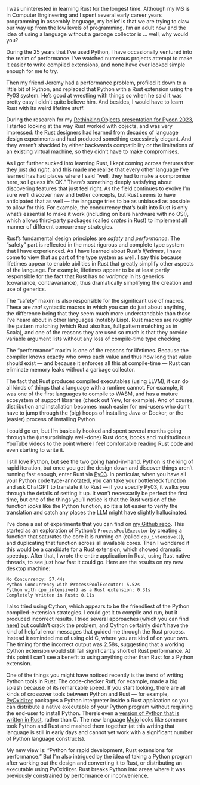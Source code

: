 I was uninterested in learning Rust for the longest time. Although my MS is in Computer Engineering and I spent several early career years programming in assembly language, my belief is that we are trying to claw our way up from the low levels of programming. I’m an adult now and the idea of using a language without a garbage collector is … well, why would you?

During the 25 years that I’ve used Python, I have occasionally ventured into the realm of performance. I’ve watched numerous projects attempt to make it easier to write compiled extensions, and none have ever looked simple enough for me to try.

Then my friend Jeremy had a performance problem, profiled it down to a little bit of Python, and replaced that Python with a Rust extension using the Py03 system. He’s good at wrestling with things so when he said it was pretty easy I didn’t quite believe him. And besides, I would have to learn Rust with its weird lifetime stuff.

During the research for my [Rethinking Objects presentation for Pycon 2023](https://youtu.be/2Ul6WlKPcgY), I started looking at the way Rust worked with objects, and was very impressed: the Rust designers had learned from decades of language design experiments and had produced something excessively elegant. And they weren’t shackled by either backwards compatibility or the limitations of an existing virtual machine, so they didn’t have to make compromises.

As I got further sucked into learning Rust, I kept coming across features that they just _did right_, and this made me realize that every other language I’ve learned has had places where I said “well, they had to make a compromise here, so I guess it’s OK.” There’s something deeply satisfying about discovering features that just feel right. As the field continues to evolve I’m sure we’ll discover new and better concepts, but Rust seems to have anticipated that as well — the language tries to be as unbiased as possible to allow for this. For example, the concurrency that’s built into Rust is only what’s essential to make it work (including on bare hardware with no OS!), which allows third-party packages (called _crates_ in Rust) to implement all manner of different concurrency strategies.

Rust’s fundamental design principles are _safety_ and _performance_. The “safety” part is reflected in the most rigorous and complete type system that I have experienced. As I have learned about Rust’s _lifetimes_, I have come to view that as part of the type system as well. I say this because lifetimes appear to enable abilities in Rust that greatly simplify other aspects of the language. For example, lifetimes appear to be at least partly responsible for the fact that Rust has _no variance_ in its generics (covariance, contravariance), thus dramatically simplifying the creation and use of generics.

The “safety” maxim is also responsible for the significant use of macros. These are _real_ syntactic macros in which you can do just about anything, the difference being that they seem much more understandable than those I’ve heard about in other languages (notably Lisp). Rust macros are roughly like pattern matching (which Rust also has, full pattern matching as in Scala), and one of the reasons they are used so much is that they provide variable argument lists without any loss of compile-time type checking.

The “performance” maxim is one of the reasons for lifetimes. Because the compiler knows exactly who owns each value and thus how long that value should exist — and because it enforces all this at compile-time — Rust can eliminate memory leaks without a garbage collector.

The fact that Rust produces compiled executables (using LLVM), it can do all kinds of things that a language with a runtime cannot. For example, it was one of the first languages to compile to WASM, and has a mature ecosystem of support libraries (check out Yew, for example). And of course, distribution and installation becomes much easier for end-users who don’t have to jump through the (big) hoops of installing Java or Docker, or the (easier) process of installing Python.

I could go on, but I’m basically hooked and spent several months going through the (unsurprisingly well-done) Rust docs, books and multitudinous YouTube videos to the point where I feel comfortable reading Rust code and even starting to write it.

I still love Python, but see the two going hand-in-hand. Python is the king of rapid iteration, but once you get the design down and discover things aren’t running fast enough, enter Rust via [Py03](https://pyo3.rs). In particular, when you have all your Python code type-annotated, you can take your bottleneck function and ask ChatGPT to translate it to Rust — if you specify Py03, it walks you through the details of setting it up. It won’t necessarily be perfect the first time, but one of the things you’ll notice is that the Rust version of the function _looks_ like the Python function, so it’s a lot easier to verify the translation and catch any places the LLM might have slightly hallucinated.

I’ve done a set of experiments that you can find on [my Github repo](https://github.com/BruceEckel/python-experiments/tree/main/parallelism). This started as an exploration of Python’s `ProcessPoolExecutor` by creating a function that saturates the core it is running on (called `cpu_intensive()`), and duplicating that function across all available cores. Then I wondered if this would be a candidate for a Rust extension, which showed dramatic speedup. After that, I wrote the entire application in Rust, using Rust native threads, to see just how fast it could go. Here are the results on my new desktop machine:

```text
No Concurrency: 57.44s
Python Concurrency with ProcessPoolExecutor: 5.52s
Python with cpu_intensive() as a Rust extension: 0.31s
Completely Written in Rust: 0.11s
```

I also tried using Cython, which appears to be the friendliest of the Python compiled-extension strategies. I could get it to compile and run, but it produced incorrect results. I tried several approaches (which you can find [here](https://github.com/BruceEckel/python-experiments/blob/main/parallelism/cython/alternative_cython_approaches.py)) but couldn’t crack the problem, and Cython certainly didn’t have the kind of helpful error messages that guided me through the Rust process. Instead it reminded me of using old C, where you are kind of on your own. The timing for the incorrect output was 2.58s, suggesting that a working Cython extension would still fall significantly short of Rust performance. At this point I can’t see a benefit to using anything other than Rust for a Python extension.

One of the things you might have noticed recently is the trend of writing Python tools in Rust. The code-checker Ruff, for example, made a big splash because of its remarkable speed. If you start looking, there are all kinds of crossover tools between Python and Rust — for example, [PyOxidizer](https://pyoxidizer.readthedocs.io/en/v0.9.0/overview.html) packages a Python interpreter inside a Rust application so you can distribute a native executable of your Python program without requiring the end-user to install Python. There’s even a [version of Python that is written in Rust](https://rustpython.github.io/), rather than C. The new language [Mojo](https://www.modular.com/mojo) looks like someone took Python and Rust and mashed them together (at this writing that language is still in early days and cannot yet work with a significant number of Python language constructs).

My new view is: “Python for rapid development, Rust extensions for performance.” But I’m also intrigued by the idea of taking a Python program after working out the design and converting it to Rust, or distributing an executable using PyOxidizer. Rust breaks Python into areas where it was previously constrained by performance or inconvenience.

